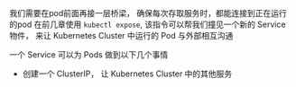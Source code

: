 我们需要在pod前面再接一层桥梁， 确保每次存取服务时，都能连接到正在运行的pod
在前几章使用 `kubectl expose`, 该指令可以帮我们撞见一个新的 Service 物件， 来让 Kubernetes Cluster 中运行的 Pod 与外部相互沟通

一个 Service 可以为 Pods 做到以下几个事情

+  创建一个 ClusterIP， 让 Kubernetes Cluster 中的其他服务